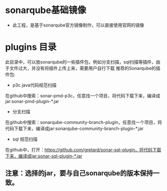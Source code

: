 # sonarqube基础镜像

- 此工程，是基于sonarqube官方镜像制作，可以直接使用官网的镜像

# plugins 目录

此目录中，可以放sonarqube的一些插件包，例如分支扫描，sql扫描等插件，由于文件过大，并没有将插件上传上来，需要用户自行下载
推荐的Sonarqube的插件包:

- p3c java代码规范扫描

在github中搜索：sonar-pmd-p3c，任意找一个项目，将代码下载下来，编译成jar:sonar-pmd-plugin-*.jar


- 分支扫描

在github中搜索：sonarqube-community-branch-plugin，任意找一个项目，将代码下载下来，编译成jar:sonarqube-community-branch-plugin-*.jar

- sql 规范扫描

在github中，打开：https://github.com/gretard/sonar-sql-plugin，将代码下载下来，编译成jar:sonar-sql-plugin-*.jar

## 注意：选择的jar，要与自己sonarqube的版本保持一致。


